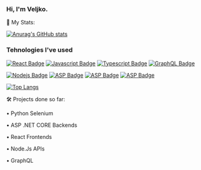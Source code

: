 ### Hi, I'm **Veljko**.

🚀 My Stats:

[![Anurag's GitHub stats](https://github-readme-stats.vercel.app/api?username=Veljko28&theme=dark)](https://github.com/anuraghazra/github-readme-stats)


### Tehnologies I've used
[![React Badge](https://img.shields.io/badge/-React-61DBFB?style=for-the-badge&labelColor=black&logo=react&logoColor=61DBFB)](#)
 [![Javascript Badge](https://img.shields.io/badge/-Javascript-F0DB4F?style=for-the-badge&labelColor=black&logo=javascript&logoColor=F0DB4F)](#) 
[![Typescript Badge](https://img.shields.io/badge/-Typescript-007acc?style=for-the-badge&labelColor=black&logo=typescript&logoColor=007acc)](#) 
 [![GraphQL Badge](https://img.shields.io/badge/-GraphQl-e535ab?style=for-the-badge&labelColor=black&logo=graphql&logoColor=e535ab)](#)

 
[![Nodejs Badge](https://img.shields.io/badge/-Nodejs-3C873A?style=for-the-badge&labelColor=black&logo=node.js&logoColor=3C873A)](#)
[![ASP Badge](https://img.shields.io/badge/-C++-2C2ABD?style=for-the-badge&labelColor=black&logo=cplusplus&logoColor=2C2ABD)](#)
[![ASP Badge](https://img.shields.io/badge/-DOTNET-80CBE0?style=for-the-badge&labelColor=black&logo=dotnet&logoColor=80CBE0)](#)
[![ASP Badge](https://img.shields.io/badge/-Python-3776AB?style=for-the-badge&labelColor=black&logo=python&logoColor=3776AB)](#)


[![Top Langs](https://github-readme-stats.vercel.app/api/top-langs/?username=Veljko28&theme=dark)](https://github.com/anuraghazra/github-readme-stats)

🛠️ Projects done so far:

• Python Selenium

• ASP .NET CORE Backends

• React Frontends

• Node.Js APIs

• GraphQL
